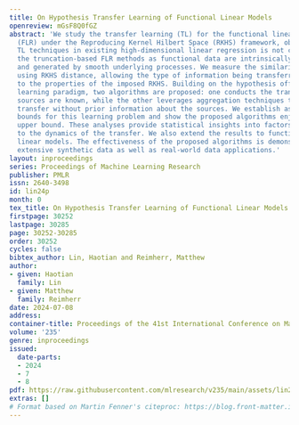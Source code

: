 ```yaml
---
title: On Hypothesis Transfer Learning of Functional Linear Models
openreview: mGsF8Q0fGZ
abstract: 'We study the transfer learning (TL) for the functional linear regression
  (FLR) under the Reproducing Kernel Hilbert Space (RKHS) framework, observing the
  TL techniques in existing high-dimensional linear regression is not compatible with
  the truncation-based FLR methods as functional data are intrinsically infinite-dimensional
  and generated by smooth underlying processes. We measure the similarity across tasks
  using RKHS distance, allowing the type of information being transferred to be tied
  to the properties of the imposed RKHS. Building on the hypothesis offset transfer
  learning paradigm, two algorithms are proposed: one conducts the transfer when positive
  sources are known, while the other leverages aggregation techniques to achieve robust
  transfer without prior information about the sources. We establish asymptotic lower
  bounds for this learning problem and show the proposed algorithms enjoy a matching
  upper bound. These analyses provide statistical insights into factors that contribute
  to the dynamics of the transfer. We also extend the results to functional generalized
  linear models. The effectiveness of the proposed algorithms is demonstrated via
  extensive synthetic data as well as real-world data applications.'
layout: inproceedings
series: Proceedings of Machine Learning Research
publisher: PMLR
issn: 2640-3498
id: lin24p
month: 0
tex_title: On Hypothesis Transfer Learning of Functional Linear Models
firstpage: 30252
lastpage: 30285
page: 30252-30285
order: 30252
cycles: false
bibtex_author: Lin, Haotian and Reimherr, Matthew
author:
- given: Haotian
  family: Lin
- given: Matthew
  family: Reimherr
date: 2024-07-08
address:
container-title: Proceedings of the 41st International Conference on Machine Learning
volume: '235'
genre: inproceedings
issued:
  date-parts:
  - 2024
  - 7
  - 8
pdf: https://raw.githubusercontent.com/mlresearch/v235/main/assets/lin24p/lin24p.pdf
extras: []
# Format based on Martin Fenner's citeproc: https://blog.front-matter.io/posts/citeproc-yaml-for-bibliographies/
---
```

